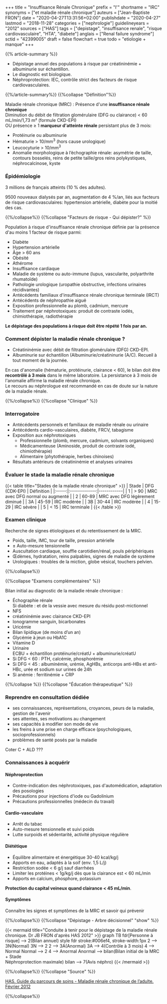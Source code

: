 +++
title = "Insuffisance Rénale Chronique"
prefix = "l'"
shortname = "IRC"
synonyms = ["et maladie rénale chronique"]
auteurs = ["Jean-Baptiste FRON"]
date = "2020-04-27T13:31:56+02:00"
publishdate = "2020-04-27"
lastmod = "2018-11-28"
categories = ["nephrologie"]
guidelineyears = "2012"
sources = ["HAS"]
tags = ["depistage", "insuffisance renale", "risque cardiovasculaire", "HTA", "diabete"]
anglais = ["Renal failure syndrome"]
sctid = "42399005"
draft = false
flowchart = true
todo = "etiologie + manque"
+++

{{% article-summary %}}

- Dépistage annuel des populations à risque par créatininémie + albuminurie sur échantillon.
- Le diagnostic est biologique.
- Néphroprotection: IEC, contrôle strict des facteurs de risque cardiovasculaires.

{{%/article-summary%}}
{{%collapse "Définition"%}}

Maladie rénale chronique (MRC)
: Présence d'une **insuffisance rénale chronique**  
Diminution du débit de filtration glomérulaire (DFG ou clairance) < 60 mL/min/1,73 m² (formule CKD-EPI)  
OU présence ≥ 1 **marqueur d'atteinte rénale** persistant plus de 3 mois:

- Protéinurie ou albuminurie
- Hématurie > 10/mm<sup>3</sup> (hors cause urologique)
- Leucocyturie > 10/mm<sup>3</sup>
- Anomalie morphologique à l’échographie rénale: asymétrie de taille, contours bosselés, reins de petite taille/gros reins polykystiques, néphrocalcinose, kyste

### Épidémiologie

3 millions de français atteints (10 % des adultes).

9500 nouveaux dialysés par an, augmentation de 4 %/an, liés aux facteurs de risque cardiovasculaires: hypertension artérielle, diabète pour la moitié des cas.

{{%/collapse%}}
{{%collapse "Facteurs de risque - Qui dépister?" %}}

Population à risque d'insuffisance rénale chronique définie par la présence d'au moins 1 facteur de risque parmi:

- Diabète
- Hypertension artérielle
- Âge > 60 ans
- Obésité
- Athérome
- Insuffisance cardiaque
- Maladie de système ou auto-immune (lupus, vascularite, polyarthrite rhumatoïde)
- Pathologie urologique (uropathie obstructive, infections urinaires récidivantes)
- Antécédents familiaux d'insuffisance rénale chronique terminale (IRCT)
- Antécédents de néphropathie aiguë
- Exposition professionnelle au plomb, cadmium, mercure
- Traitement par néphrotoxiques: produit de contraste iodés, chimiothérapie, radiothérapie

**Le dépistage des populations à risque doit être répété 1 fois par an.**  

### Comment dépister la maladie rénale chronique ?

- Créatininémie avec débit de filtration glomérulaire (DFG) CKD-EPI.
- Albuminurie sur échantillon (Albuminurie/créatininurie (A/C). Recueil à tout moment de la journée.

En cas d'anomalie (hématurie, protéinurie, clairance < 60), le bilan doit être **recontrôlé à 3 mois** dans le même laboratoire. La persistance à 3 mois de l'anomalie affirme la maladie rénale chronique.  
Le recours au néphrologue est recommandé en cas de doute sur la nature de la maladie rénale.

{{%/collapse%}}
{{%collapse "Clinique" %}}

### Interrogatoire

- Antécédents personnels et familiaux de maladie rénale ou urinaire
- Antécédents cardio-vasculaires, diabète, FRCV, tabagisme
- Exposition aux néphrotoxiques
  - Professionnelle (plomb, mercure, cadmium, solvants organiques)
  - Médicamenteuse (Aminoside, produit de contraste iodé, chimiothérapie)
  - Alimentaire (phytothérapie, herbes chinoises)
- Résultats antérieurs de créatininémie et analyses urinaires

### Évaluer le stade la maladie rénale chronique

{{< table title="Stades de la maladie rénale chronique" >}}
| Stade | DFG (CDK-EPI) | Définition |
|:-----:|:-------------:|------------|
| 1     | &gt; 90       | MRC avec DFG normal ou augmenté |
| 2     | 60-89         | MRC avec DFG légèrement diminué |
| 3A    | 45-59         | IRC modérée |
| 3B    | 30-44         | IRC modérée |
| 4     | 15-29         | IRC sévère  |
| 5     | < 15          | IRC terminale |
{{< /table >}}

### Examen clinique

Recherche de signes étiologiques et du retentissement de la MRC.

- Poids, taille, IMC, tour de taille, pression artérielle
- ± Auto-mesure tensionnelle
- Auscultation cardiaque, souffle carotidien/rénal, pouls périphériques
- Œdèmes, hydratation, reins palpables, signes de maladie de système
- Urologiques : troubles de la miction, globe vésical, touchers pelvien.

{{%/collapse%}}

{{%collapse "Examens complémentaires" %}}

Bilan initial au diagnostic de la maladie rénale chronique :

- Échographie rénale  
Si diabète : et de la vessie avec mesure du résidu post-mictionnel
- NFS
- créatininémie avec clairance CKD-EPI
- Ionogramme sanguin, bicarbonates
- Uricémie
- Bilan lipidique (de moins d’un an)
- Glycémie à jeun ou HbA1C
- Vitamine D
- Urinaire  
ECBU + échantillon protéinurie/créatU + albuminurie/créatU
- Si DFG < 60 : PTH, calcémie, phosphorémie
- Si DFG < 45 : albuminémie, urémie, AgHBs, anticorps anti-HBs et anti-HBc, urée et sodium sur urines de 24h
- Si anémie : ferritinémie + CRP

{{%/collapse %}}
{{%collapse "Éducation thérapeutique" %}}

### Reprendre en consultation dédiée

- ses connaissances, représentations, croyances, peurs de la maladie, gestion de l'avenir
- ses attentes, ses motivations au changement
- ses capacités à modifier son mode de vie
- les freins à une prise en charge efficace (psychologiques, socioprofessionnels)
- problèmes de santé posés par la maladie

Coter C + ALD ???

### Connaissances à acquérir

#### Néphroprotection

- Contre-indication des néphrotoxiques, pas d'automédication, adaptation des posologies
- Précautions pour injections d'iode ou Gadolinium
- Précautions professionnelles (médecin du travail)

#### Cardio-vasculaire

- Arrêt du tabac
- Auto-mesure tensionnelle et suivi poids
- Lutte surpoids et sédentarité, activité physique régulière

#### Diététique

- Équilibre alimentaire et énergétique 30-40 kcal/kg/j
- Apports en eau, adaptés à la soif (env. 1,5 L/j)
- Restriction sodée < 6 g/j sauf diarrhées
- Limiter les protéines < 1g/kg/j dès que la clairance est < 60 mL/min
- Apports en calcium, phosphore, potassium

**Protection du capital veineux quand clairance < 45 mL/min**.

#### Symptômes

Connaître les signes et symptômes de la MRC et savoir qui prévenir

{{%/collapse%}}
{{%collapse "Dépistage - Arbre décisionnel" "show" %}}

{{< mermaid title="Conduite à tenir pour le dépistage de la maladie rénale chronique. Dr JB FRON d'après HAS 2012" >}}
graph TB
fdr[Personne à risque] --> 2(Bilan annuel)
style fdr stroke:#006ef4, stroke-width:1px
2 --> 3N(Normal)
  3N --> 2
2 --> 3A(Anormal)
3A --> 4(Contrôle à 3 mois)
4 --> Normal
  Normal --> 2
4 --> Anormal
Anormal --> bilan(Bilan initial de la MRC + Stade <br> Néphroprotection maximale)
bilan --> 7(Avis néphro)
{{< /mermaid >}}

{{%/collapse%}}
{{%collapse "Source" %}}

[HAS. Guide du parcours de soins - Maladie rénale chronique de l’adulte. Février 2012](
//www.has-sante.fr/upload/docs/application/pdf/2012-04/guide_parcours_de_soins_mrc_web.pdf)

{{%/collapse%}}
